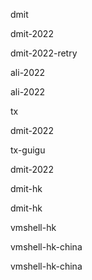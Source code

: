 dmit

dmit-2022

dmit-2022-retry


ali-2022

ali-2022

tx

dmit-2022

tx-guigu

dmit-2022

dmit-hk


dmit-hk



vmshell-hk




vmshell-hk-china


vmshell-hk-china
